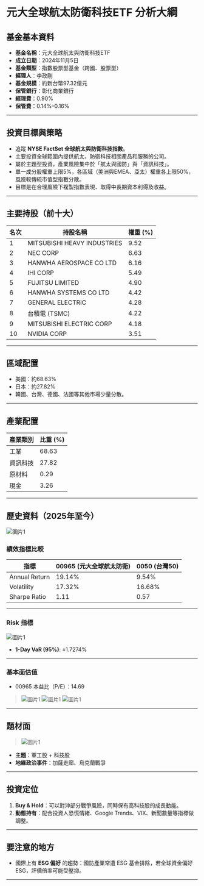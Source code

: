 # 元大全球航太防衛科技ETF 分析大綱

## 基金基本資料

- **基金名稱**：元大全球航太與防衛科技ETF
- **成立日期**：2024年11月5日
- **基金類型**：指數股票型基金（跨國、股票型）
- **經理人**：李政剛
- **基金規模**：約新台幣97.32億元
- **保管銀行**：彰化商業銀行
- **經理費**：0.90%
- **保管費**：0.14%–0.16%

---

## 投資目標與策略

- 追蹤 **NYSE FactSet 全球航太與防衛科技指數**。
- 主要投資全球範圍內提供航太、防衛科技相關產品和服務的公司。
- 屬於主題型投資，產業風險集中於「航太與國防」與「資訊科技」。
- 單一成分股權重上限5%，各區域（美洲與EMEA、亞太）權重各上限50%，風險較傳統市值型指數分散。
- 目標是在合理風險下複製指數表現、取得中長期資本利得及收益。

---

## 主要持股（前十大）

| 名次 | 持股名稱                    | 權重 (%) |
|----|---------------------------|--------|
| 1  | MITSUBISHI HEAVY INDUSTRIES | 9.52   |
| 2  | NEC CORP                    | 6.63   |
| 3  | HANWHA AEROSPACE CO LTD     | 6.16   |
| 4  | IHI CORP                    | 5.49   |
| 5  | FUJITSU LIMITED             | 4.90   |
| 6  | HANWHA SYSTEMS CO LTD       | 4.42   |
| 7  | GENERAL ELECTRIC            | 4.28   |
| 8  | 台積電 (TSMC)                 | 4.22   |
| 9  | MITSUBISHI ELECTRIC CORP    | 4.18   |
| 10 | NVIDIA CORP                 | 3.51   |

---

## 區域配置

- 美國：約68.63%
- 日本：約27.82%
- 韓國、台灣、德國、法國等其他市場少量分散。

---

## 產業配置

| 產業類別   | 比重 (%) |
|----------|--------|
| 工業       | 68.63  |
| 資訊科技    | 27.82  |
| 原材料     | 0.29   |
| 現金       | 3.26   |

---

## 歷史資料（2025年至今）
![圖片1](./image1.png)
### 績效指標比較

| 指標          | 00965 (元大全球航太防衛) | 0050 (台灣50) |
|---------------|------------------------|---------------|
| Annual Return | 19.14%                 | 9.54%         |
| Volatility    | 17.32%                 | 16.68%        |
| Sharpe Ratio  | 1.11                   | 0.57          |

---

### Risk 指標
![圖片1](./image2.png)

- **1-Day VaR (95%)**: ±1.7274%

---

### 基本面估值

- 00965 本益比（P/E）：14.69
> ![圖片1](./image3.png)
> ![圖片1](./image4.png)
> ![圖片1](./image5.png)

---

## 題材面
> ![圖片1](./image6.png)
- **主題**：軍工股 + 科技股
- **地緣政治事件**：加薩走廊、烏克蘭戰爭

---

## 投資定位

1. **Buy & Hold**：可以對沖部分戰爭風險，同時保有高科技股的成長動能。
2. **動態持有**：配合投資人恐慌情緒、Google Trends、VIX、新聞數量等指標做調整。

---

## 要注意的地方

- 國際上有 **ESG 偏好** 的趨勢：國防產業常遭 ESG 基金排除，若全球資金偏好 ESG，評價倍率可能受壓抑。

---
